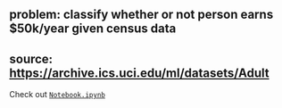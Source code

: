## problem: classify whether or not person earns $50k/year given census data

## source:  https://archive.ics.uci.edu/ml/datasets/Adult

Check out <a href="https://github.com/jackhwolf/UCI-ML-CensusIncome/blob/master/Notebook.ipynb">`Notebook.ipynb`</a>



